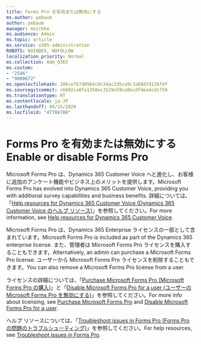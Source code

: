 ```yaml
---
title: Forms Pro を有効または無効にする
ms.author: pebaum
author: pebaum
manager: mnirkhe
ms.audience: Admin
ms.topic: article
ms.service: o365-administration
ROBOTS: NOINDEX, NOFOLLOW
localization_priority: Normal
ms.collection: Adm_O365
ms.custom:
- "2546"
- "9000672"
ms.openlocfilehash: 206cefb7d09b4c9c34ac2d5ca9c3a68d7412bf4f
ms.sourcegitcommit: c6692ce0fa1358ec3529e59ca0ecdfdea4cdc759
ms.translationtype: HT
ms.contentlocale: ja-JP
ms.lasthandoff: 09/15/2020
ms.locfileid: "47784708"
---
```

# <a name="enable-or-disable-forms-pro"></a><span data-ttu-id="6b797-102">Forms Pro を有効または無効にする</span><span class="sxs-lookup"><span data-stu-id="6b797-102">Enable or disable Forms Pro</span></span>

<span data-ttu-id="6b797-103">Microsoft Forms Pro は、Dynamics 365 Customer Voice へと進化し、お客様に追加のアンケート機能やビジネス上のメリットを提供します。</span><span class="sxs-lookup"><span data-stu-id="6b797-103">Microsoft Forms Pro has evolved into Dynamics 365 Customer Voice, providing you with additional survey capabilities and business benefits.</span></span> <span data-ttu-id="6b797-104">詳細については、「[Help resources for Dynamics 365 Customer Voice (Dynamics 365 Customer Voice のヘルプ リソース)](https://go.microsoft.com/fwlink/p/?linkid=2128357)」を参照してください。</span><span class="sxs-lookup"><span data-stu-id="6b797-104">For more information, see [Help resources for Dynamics 365 Customer Voice](https://go.microsoft.com/fwlink/p/?linkid=2128357).</span></span>  

<span data-ttu-id="6b797-105">Microsoft Forms Pro は、Dynamics 365 Enterprise ライセンスの一部として含まれています。</span><span class="sxs-lookup"><span data-stu-id="6b797-105">Microsoft Forms Pro is included as part of the Dynamics 365 enterprise license.</span></span> <span data-ttu-id="6b797-106">また、管理者は Microsoft Forms Pro ライセンスを購入することもできます。</span><span class="sxs-lookup"><span data-stu-id="6b797-106">Alternatively, an admin can purchase a Microsoft Forms Pro license.</span></span> <span data-ttu-id="6b797-107">ユーザーから Microsoft Forms Pro ライセンスを削除することもできます。</span><span class="sxs-lookup"><span data-stu-id="6b797-107">You can also remove a Microsoft Forms Pro license from a user.</span></span>  

<span data-ttu-id="6b797-108">ライセンスの詳細については、「[Purchase Microsoft Forms Pro (Microsoft Forms Pro の購入)](https://docs.microsoft.com/forms-pro/purchase#purchase-microsoft-forms-pro-for-users-in-a-dynamics-365-tenant)」と「[Disable Microsoft Forms Pro for a user (ユーザーの Microsoft Forms Pro を無効にする)](https://docs.microsoft.com/forms-pro/purchase#disable-microsoft-forms-pro-for-a-user-1)」を参照してください。</span><span class="sxs-lookup"><span data-stu-id="6b797-108">For more info about licensing, see [Purchase Microsoft Forms Pro](https://docs.microsoft.com/forms-pro/purchase#purchase-microsoft-forms-pro-for-users-in-a-dynamics-365-tenant) and [Disable Microsoft Forms Pro for a user](https://docs.microsoft.com/forms-pro/purchase#disable-microsoft-forms-pro-for-a-user-1).</span></span>
  
<span data-ttu-id="6b797-109">ヘルプ リソースについては、「[Troubleshoot issues in Forms Pro (Forms Pro の問題のトラブルシューティング)](https://docs.microsoft.com/forms-pro/troubleshoot)」を参照してください。</span><span class="sxs-lookup"><span data-stu-id="6b797-109">For help resources, see [Troubleshoot issues in Forms Pro](https://docs.microsoft.com/forms-pro/troubleshoot).</span></span>